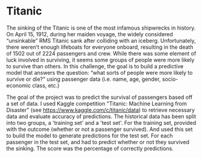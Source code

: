 # Titanic
The sinking of the Titanic is one of the most infamous shipwrecks in history.
On April 15, 1912, during her maiden voyage, the widely considered “unsinkable” RMS Titanic sank after
colliding with an iceberg. Unfortunately, there weren’t enough lifeboats for everyone onboard, resulting in
the death of 1502 out of 2224 passengers and crew. While there was some element of luck involved in
surviving, it seems some groups of people were more likely to survive than others. In this challenge, the
goal is to build a predictive model that answers the question: “what sorts of people were more likely to
survive or die?” using passenger data (i.e. name, age, gender, socio-economic class, etc.)


The goal of the project was to predict the survival of passengers based off a set of data. I used Kaggle competition "Titanic: Machine Learning from Disaster" (see https://www.kaggle.com/c/titanic/data) to retrieve necessary data and evaluate accuracy of predictions. The historical data has been split into two groups, a 'training set' and a 'test set'. For the training set, provided with the outcome (whether or not a passenger survived). And used this set to build the model to generate predictions for the test set. For each passenger in the test set, and had to predict whether or not they survived the sinking. The score was the percentage of correctly predictions.
